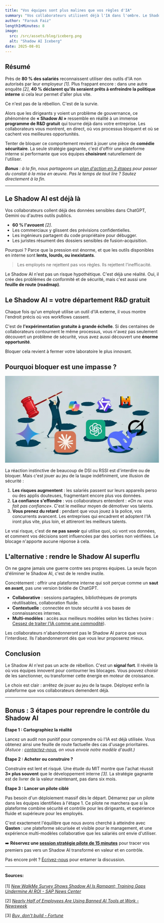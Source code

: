 ```yaml
---
title: "Vos équipes sont plus malines que vos règles d'IA"
summary: "Vos collaborateurs utilisent déjà l'IA dans l'ombre. Le Shadow AI révèle, en temps réel, où vos process bloquent et où se trouvent vos plus gros leviers de valeur. À vous de choisir : le subir, ou en faire votre avantage décisif."
author: "Farouk Faiz"
lengthInMinutes: 8
image:
  src: /src/assets/blog/iceberg.png
  alt: "Shadow AI Iceberg"
date: 2025-08-01
---
```


## Résumé

Près de **80 % des salariés** reconnaissent utiliser des outils d'IA non autorisés par leur employeur _\[1]_. Plus frappant encore : dans une autre enquête _\[2]_, **40 % déclarent qu'ils seraient prêts à enfreindre la politique interne** si cela leur permet d'aller plus vite.

Ce n'est pas de la rébellion. C'est de la survie.

Alors que les dirigeants y voient un problème de gouvernance, ce phénomène de **« Shadow AI »** ressemble en réalité à un immense **programme de R\&D gratuit** qui tourne déjà dans votre entreprise. Les collaborateurs vous montrent, en direct, où vos processus bloquent et où se cachent vos meilleures opportunités.

Tenter de bloquer ce comportement revient à jouer une pièce de **comédie sécuritaire**. La seule stratégie gagnante, c'est d'offrir une plateforme interne si performante que vos équipes **choisiront** naturellement de l'utiliser.

_**Bonus** : à la fin, nous partageons un [plan d'action en 3 étapes](#bonus--3-étapes-pour-reprendre-le-contrôle-du-shadow-ai) pour passer du constat à la mise en œuvre. Pas le temps de tout lire ? Sautez directement à la fin._

---

## Le Shadow AI est déjà là

Vos collaborateurs collent déjà des données sensibles dans ChatGPT, Gemini ou d'autres outils publics.

- **60 % l'avouent** _\[2]_.
- Les commerciaux y glissent des prévisions confidentielles.
- Les ingénieurs partagent du code propriétaire pour débugger.
- Les juristes résument des dossiers sensibles de fusion-acquisition.

Pourquoi ? Parce que la pression est énorme, et que les outils disponibles en interne sont **lents, lourds, ou inexistants**.

> Les employés ne rejettent pas vos règles. Ils rejettent l'inefficacité.

Le Shadow AI n'est pas un risque hypothétique. C'est déjà une réalité. Oui, il crée des problèmes de conformité et de sécurité, mais c'est aussi une **feuille de route (roadmap)**.

## Le Shadow AI = votre département R\&D gratuit

Chaque fois qu'un employé utilise un outil d'IA externe, il vous montre l'endroit précis où vos workflows cassent.

C'est de **l'expérimentation gratuite à grande échelle**. Si des centaines de collaborateurs contournent le même processus, vous n'avez pas seulement découvert un problème de sécurité, vous avez aussi découvert une **énorme opportunité**.

Bloquer cela revient à fermer votre laboratoire le plus innovant.

## Pourquoi bloquer est une impasse ?

![LLMs Whack-A-Mole](/src/assets/blog/whack-a-mole.png)

La réaction instinctive de beaucoup de DSI ou RSSI est d'interdire ou de bloquer. Mais c'est jouer au jeu de la taupe indéfiniment, une illusion de sécurité :

1. **Les risques augmentent** : les salariés passent sur leurs appareils perso ou des applis douteuses, fragmentant encore plus vos données.
2. **La confiance s'effondre** : vos collaborateurs entendent : _«On ne vous fait pas confiance»_. C'est le meilleur moyen de démotiver vos talents.
3. **Vous prenez du retard** : pendant que vous jouez à la police, vos concurrents avancent. Les entreprises qui encadrent et adoptent l'IA iront plus vite, plus loin, et attireront les meilleurs talents.

Le vrai risque, c'est de **ne pas savoir** qui utilise quoi, où vont vos données, et comment vos décisions sont influencées par des sorties non vérifiées. Le blocage n'apporte aucune réponse à cela.

## L'alternative : rendre le Shadow AI superflu

On ne gagne jamais une guerre contre ses propres équipes. La seule façon d'éliminer le Shadow AI, c'est de le rendre inutile.

Concrètement : offrir une plateforme interne qui soit perçue comme un **saut en avant**, pas une version bridée de ChatGPT.

- **Collaborative** : sessions partagées, bibliothèques de prompts réutilisables, collaboration fluide.
- **Contextuelle** : connectée en toute sécurité à vos bases de connaissances internes.
- **Multi-modèles** : accès aux meilleurs modèles selon les tâches (voire : [Cessez de traiter l'IA comme une commodité](/fr/blog/stop-treating-ai-like-a-commodity)).

Les collaborateurs n'abandonneront pas le Shadow AI parce que vous l'interdisez. Ils l'abandonneront dès que vous leur proposerez mieux.

## Conclusion

Le Shadow AI n'est pas un acte de rébellion. C'est un **signal fort**. Il révèle là où vos équipes innovent pour contourner les blocages. Vous pouvez choisir de les sanctionner, ou transformer cette énergie en moteur de croissance.

Le choix est clair : arrêtez de jouer au jeu de la taupe. Déployez enfin la plateforme que vos collaborateurs demendent déjà.

---

## Bonus : 3 étapes pour reprendre le contrôle du Shadow AI

**Étape 1 : Cartographiez la réalité**

Lancez un audit non punitif pour comprendre où l'IA est déjà utilisée. Vous obtenez ainsi une feuille de route factuelle des cas d'usage prioritaires. _(Astuce : [contactez-nous](/fr/#contact-us), on vous envoie notre modèle d'audit.)_

**Étape 2 : Acheter ou construire ?**

Construire est lent et risqué. Une étude du MIT montre que l'achat réussit **3× plus souvent** que le développement interne _\[3]_. La stratégie gagnante est de livrer de la valeur maintenant, pas dans six mois.

**Étape 3 : Lancer un pilote ciblé**

Pas besoin d'un déploiement massif dès le départ. Démarrez par un pilote dans les équipes identifiées à l'étape 1. Ce pilote ne marchera que si la plateforme combine sécurité et contrôle pour les dirigeants, et expérience fluide et supérieure pour les employés.

C'est exactement l'équilibre que nous avons cherché à atteindre avec **Qasten** : une plateforme sécurisée et visible pour le management, et une expérience multi-modèles collaborative que les salariés ont envie d'utiliser.

➡️ **Réservez une [session stratégie pilote de 15 minutes](https://calendly.com/qasten/ai-strategy-session-15-min)** pour tracer vos premiers pas vers un Shadow AI transformé en valeur et en contrôle.

Pas encore prêt ? [Écrivez-nous](/fr/#contact-us) pour entamer la discussion.

---

#### Sources:

[1] _[New WalkMe Survey Shows Shadow AI Is Rampant; Training Gaps Undermine AI ROI - SAP News Center](https://news.sap.com/2025/08/new-walkme-survey-shadow-ai-rampant-training-gaps-undermine-roi/)_

[2] _[Nearly Half of Employees Are Using Banned AI Tools at Work - Newsweek](https://www.newsweek.com/nearly-half-employees-are-using-banned-ai-tools-work-2110261)_

[3] _[Buy, don't build - Fortune](https://fortune.com/2025/08/21/an-mit-report-that-95-of-ai-pilots-fail-spooked-investors-but-the-reason-why-those-pilots-failed-is-what-should-make-the-c-suite-anxious/)_
